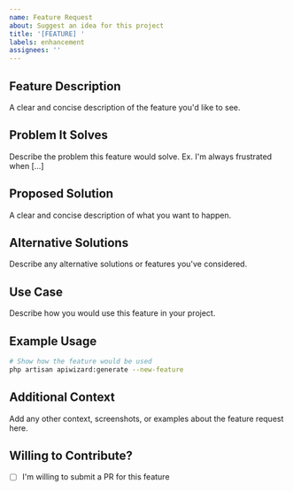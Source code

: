 ```yaml
---
name: Feature Request
about: Suggest an idea for this project
title: '[FEATURE] '
labels: enhancement
assignees: ''
---
```


## Feature Description
A clear and concise description of the feature you'd like to see.

## Problem It Solves
Describe the problem this feature would solve. Ex. I'm always frustrated when [...]

## Proposed Solution
A clear and concise description of what you want to happen.

## Alternative Solutions
Describe any alternative solutions or features you've considered.

## Use Case
Describe how you would use this feature in your project.

## Example Usage
```bash
# Show how the feature would be used
php artisan apiwizard:generate --new-feature
```

## Additional Context
Add any other context, screenshots, or examples about the feature request here.

## Willing to Contribute?
- [ ] I'm willing to submit a PR for this feature

